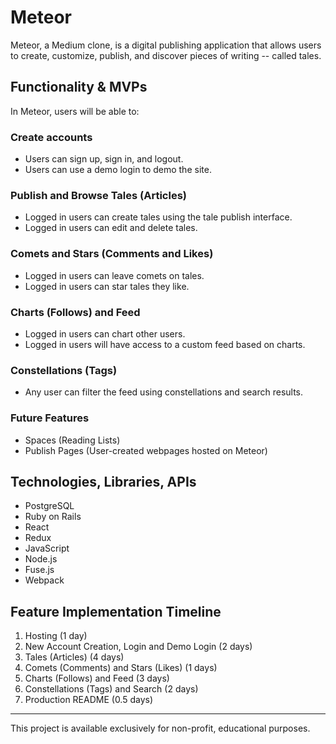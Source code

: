 # Meteor

Meteor, a Medium clone, is a digital publishing application that allows users to create, customize, publish, and discover pieces of writing -- called tales.

## Functionality & MVPs
In Meteor, users will be able to:

### Create accounts
- Users can sign up, sign in, and logout.
- Users can use a demo login to demo the site.

### Publish and Browse Tales (Articles)
- Logged in users can create tales using the tale publish interface.
- Logged in users can edit and delete tales.

### Comets and Stars (Comments and Likes)
- Logged in users can leave comets on tales.
- Logged in users can star tales they like.

### Charts (Follows) and Feed 
- Logged in users can chart other users.
- Logged in users will have access to a custom feed based on charts.

### Constellations (Tags)
- Any user can filter the feed using constellations and search results.

### Future Features
- Spaces (Reading Lists)
- Publish Pages (User-created webpages hosted on Meteor)

## Technologies, Libraries, APIs
- PostgreSQL
- Ruby on Rails
- React
- Redux
- JavaScript
- Node.js
- Fuse.js
- Webpack

## Feature Implementation Timeline
1. Hosting (1 day)
2. New Account Creation, Login and Demo Login (2 days)
3. Tales (Articles) (4 days)
4. Comets (Comments) and Stars (Likes) (1 days)
5. Charts (Follows) and Feed (3 days)
6. Constellations (Tags) and Search (2 days)
7. Production README (0.5 days)

---

This project is available exclusively for non-profit, educational purposes.